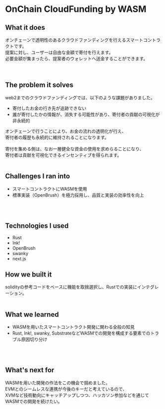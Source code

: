 # OnChain CloudFunding by WASM

## What it does
オンチェーンで透明性のあるクラウドファンディングを行えるスマートコントラクトです。<br>
提案に対し、ユーザーは自由な金額で寄付を行えます。<br>
必要金額が集まったら、提案者のウォレットへ送金することができます。<br>
<br>
<br>

## The problem it solves
web2までのクラウドファンディングでは、以下のような課題がありました。<br>
* 寄付したお金の行き先が追跡できない
* 誰が寄付したかの情報が、消失する可能性があり、寄付者の貢献の可視化が非永続的

オンチェーンで行うことにより、お金の流れの透明化が行え、<br>
寄付者の履歴も永続的に維持されることになります。<br>
<br>
寄付を集める側は、なお一層健全な資金の使用を求めらることになり、<br>
寄付者は貢献を可視化できるインセンティブを得られます。
<br>
<br>

## Challenges I ran into
* スマートコントラクトにWASMを使用
* 標準実装（OpenBrush）を極力採用し、品質と実装の効率性を向上
<br>
<br>

## Technologies I used
* Rust
* Ink!
* OpenBrush
* swanky
* next.js

## How we built it
solidityの参考コードをベースに機能を取捨選択し、Rustでの実装にインテグレーション。
<br>
<br>


## What we learned
* WASMを用いたスマートコントラクト開発に関わる全般の知見
* Rust, Ink!, swanky, SubstrateなどWASMでの開発を構成する要素でのトラブル原因切り分け
<br>
<br>


## What's next for
WASMを用いた開発の作法をこの機会で掴めました。<br>
EVMとのシームレスな連携が今後のキーだと考えているので、<br>
XVMなど技術動向にキャッチアップしつつ、ハッカソン参加などを通じてWASMでの開発を続けたい。